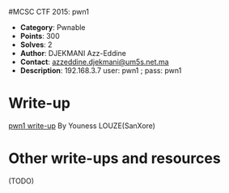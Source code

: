 #MCSC CTF 2015: pwn1

* **Category**: Pwnable <br>
* **Points**: 300 <br>
* **Solves**: 2 <br>
* **Author**: DJEKMANI Azz-Eddine
* **Contact**: azzeddine.djekmani@um5s.net.ma
* **Description**: 192.168.3.7 user: pwn1 ; pass: pwn1	

# Write-up 

[pwn1 write-up](https://github.com/djekmani/ctfs-write-up/blob/master/mcsc2015/pwn/pwn1/pwn1_writeup.MD) By Youness LOUZE(SanXore)

# Other write-ups and resources

(TODO)